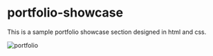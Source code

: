 # portfolio-showcase
This is a sample portfolio showcase section designed in html and css. 

![portfolio](https://cloud.githubusercontent.com/assets/3928442/5887140/cfe573c8-a375-11e4-9333-66b2f7229e0c.png)
